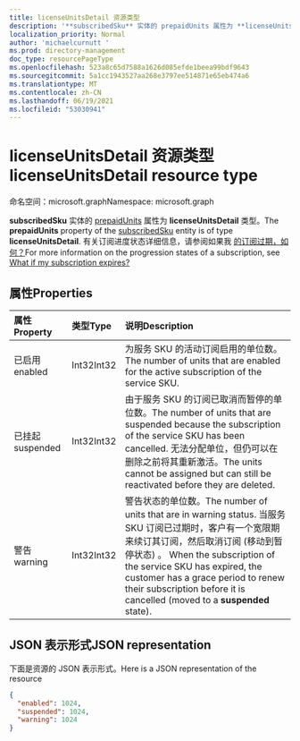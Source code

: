 ```yaml
---
title: licenseUnitsDetail 资源类型
description: '**subscribedSku** 实体的 prepaidUnits 属性为 **licenseUnitsDetail** 类型。'
localization_priority: Normal
author: 'michaelcurnutt '
ms.prod: directory-management
doc_type: resourcePageType
ms.openlocfilehash: 523a8c65d7588a1626d085efde1beea99bdf9643
ms.sourcegitcommit: 5a1cc1943527aa268e3797ee514871e65eb474a6
ms.translationtype: MT
ms.contentlocale: zh-CN
ms.lasthandoff: 06/19/2021
ms.locfileid: "53030941"
---
```

# <a name="licenseunitsdetail-resource-type"></a><span data-ttu-id="9fa47-103">licenseUnitsDetail 资源类型</span><span class="sxs-lookup"><span data-stu-id="9fa47-103">licenseUnitsDetail resource type</span></span>

<span data-ttu-id="9fa47-104">命名空间：microsoft.graph</span><span class="sxs-lookup"><span data-stu-id="9fa47-104">Namespace: microsoft.graph</span></span>

<span data-ttu-id="9fa47-105">**subscribedSku** 实体的 [prepaidUnits](subscribedsku.md) 属性为 **licenseUnitsDetail** 类型。</span><span class="sxs-lookup"><span data-stu-id="9fa47-105">The **prepaidUnits** property of the [subscribedSku](subscribedsku.md) entity is of type **licenseUnitsDetail**.</span></span> <span data-ttu-id="9fa47-106">有关订阅进度状态详细信息，请参阅如果我 [的订阅过期，如何？](/microsoft-365/commerce/subscriptions/what-if-my-subscription-expires?view=o365-worldwide)</span><span class="sxs-lookup"><span data-stu-id="9fa47-106">For more information on the progression states of a subscription, see [What if my subscription expires?](/microsoft-365/commerce/subscriptions/what-if-my-subscription-expires?view=o365-worldwide)</span></span>

## <a name="properties"></a><span data-ttu-id="9fa47-107">属性</span><span class="sxs-lookup"><span data-stu-id="9fa47-107">Properties</span></span>
| <span data-ttu-id="9fa47-108">属性</span><span class="sxs-lookup"><span data-stu-id="9fa47-108">Property</span></span>     | <span data-ttu-id="9fa47-109">类型</span><span class="sxs-lookup"><span data-stu-id="9fa47-109">Type</span></span>   |<span data-ttu-id="9fa47-110">说明</span><span class="sxs-lookup"><span data-stu-id="9fa47-110">Description</span></span>|
|:-------------|:-----|:----------|
|<span data-ttu-id="9fa47-111">已启用</span><span class="sxs-lookup"><span data-stu-id="9fa47-111">enabled</span></span>|<span data-ttu-id="9fa47-112">Int32</span><span class="sxs-lookup"><span data-stu-id="9fa47-112">Int32</span></span>| <span data-ttu-id="9fa47-113">为服务 SKU 的活动订阅启用的单位数。</span><span class="sxs-lookup"><span data-stu-id="9fa47-113">The number of units that are enabled for the active subscription of the service SKU.</span></span>  |
|<span data-ttu-id="9fa47-114">已挂起</span><span class="sxs-lookup"><span data-stu-id="9fa47-114">suspended</span></span>|<span data-ttu-id="9fa47-115">Int32</span><span class="sxs-lookup"><span data-stu-id="9fa47-115">Int32</span></span>| <span data-ttu-id="9fa47-116">由于服务 SKU 的订阅已取消而暂停的单位数。</span><span class="sxs-lookup"><span data-stu-id="9fa47-116">The number of units that are suspended because the subscription of the service SKU has been cancelled.</span></span> <span data-ttu-id="9fa47-117">无法分配单位，但仍可以在删除之前将其重新激活。</span><span class="sxs-lookup"><span data-stu-id="9fa47-117">The units cannot be assigned but can still be reactivated before they are deleted.</span></span> |
|<span data-ttu-id="9fa47-118">警告</span><span class="sxs-lookup"><span data-stu-id="9fa47-118">warning</span></span>|<span data-ttu-id="9fa47-119">Int32</span><span class="sxs-lookup"><span data-stu-id="9fa47-119">Int32</span></span>| <span data-ttu-id="9fa47-120">警告状态的单位数。</span><span class="sxs-lookup"><span data-stu-id="9fa47-120">The number of units that are in warning status.</span></span> <span data-ttu-id="9fa47-121">当服务 SKU 订阅已过期时，客户有一个宽限期来续订其订阅，然后取消订阅 (移动到暂停状态) 。 </span><span class="sxs-lookup"><span data-stu-id="9fa47-121">When the subscription of the service SKU has expired, the customer has a grace period to renew their subscription before it is cancelled (moved to a **suspended** state).</span></span>  |

## <a name="json-representation"></a><span data-ttu-id="9fa47-122">JSON 表示形式</span><span class="sxs-lookup"><span data-stu-id="9fa47-122">JSON representation</span></span>

<span data-ttu-id="9fa47-123">下面是资源的 JSON 表示形式。</span><span class="sxs-lookup"><span data-stu-id="9fa47-123">Here is a JSON representation of the resource</span></span>

<!-- {
  "blockType": "resource",
  "optionalProperties": [

  ],
  "@odata.type": "microsoft.graph.licenseUnitsDetail"
}-->

```json
{
  "enabled": 1024,
  "suspended": 1024,
  "warning": 1024
}

```

<!-- uuid: 8fcb5dbc-d5aa-4681-8e31-b001d5168d79
2015-10-25 14:57:30 UTC -->
<!-- {
  "type": "#page.annotation",
  "description": "licenseUnitsDetail resource",
  "keywords": "",
  "section": "documentation",
  "tocPath": ""
}-->

